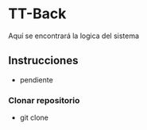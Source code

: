 # TT-Back
Aquí se encontrará la logica del sistema
## Instrucciones
- pendiente
### Clonar repositorio
- git clone 
